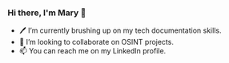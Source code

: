 ### Hi there, I'm Mary 👋

- 🖊 I’m currently brushing up on my tech documentation skills.
- 🧐 I’m looking to collaborate on OSINT projects.
- 📫 You can reach me on my LinkedIn profile.

<!--
**ilmare27/ilmare27** is a ✨ _special_ ✨ repository because its `README.md` (this file) appears on your GitHub profile.
-->
